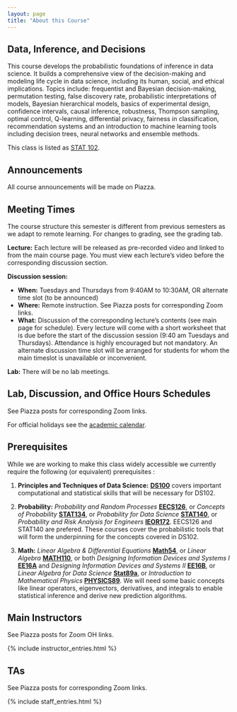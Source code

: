 ```yaml
---
layout: page
title: "About this Course"
---
```


<!-- # DS102: Data, Inference, and Decisions -->
## Data, Inference, and Decisions

This course develops the probabilistic foundations of inference in data science. It builds a comprehensive view of the decision-making and modeling life cycle in data science, including its human, social, and ethical implications. Topics include: frequentist and Bayesian decision-making, permutation testing, false discovery rate, probabilistic interpretations of models, Bayesian hierarchical models, basics of experimental design, confidence intervals, causal inference, robustness, Thompson sampling, optimal control, Q-learning, differential privacy, fairness in classification, recommendation systems and an introduction to machine learning tools including decision trees, neural networks and ensemble methods.

This class is listed as [STAT 102](https://classes.berkeley.edu/content/2021-spring-stat-c102-001-lec-001).


## Announcements

All course announcements will be made on Piazza.


## Meeting Times

The course structure this semester is different from previous semesters as we adapt to remote learning. For changes to grading, see the grading tab.

**Lecture:** Each lecture will be released as pre-recorded video and linked to from the main course page. You must view each lecture’s video before the corresponding discussion section.

**Discussion session:**

* **When:** Tuesdays and Thursdays from 9:40AM to 10:30AM, OR alternate time slot (to be announced)
* **Where:** Remote instruction. See Piazza posts for corresponding Zoom links.
* **What:** Discussion of the corresponding lecture’s contents (see main page for schedule). Every lecture will come with a short worksheet that is due before the start of the discussion session (9:40 am Tuesdays and Thursdays). Attendance is highly encouraged but not mandatory. An alternate discussion time slot will be arranged for students for whom the main timeslot is unavailable or inconvenient.

**Lab:** There will be no lab meetings.


<!-- **If you are requesting an extension for a HW or lab assignment (due to either DSP accommodations or other extenuating circumstances), please email any of the GSIs prior to the original deadline date.** Please avoid emailing the professors. -->

## Lab, Discussion, and Office Hours Schedules

See Piazza posts for corresponding Zoom links.

<!-- <iframe src="https://calendar.google.com/calendar/embed?src=c_i6vcnkqpt1pl5rfp8dsqle1kus%40group.calendar.google.com&ctz=America%2FLos_Angeles" style="border: 0" width="800" height="600" frameborder="0" scrolling="no"></iframe> -->

<!-- <iframe src="https://calendar.google.com/calendar/embed?showTitle=0&amp;showPrint=0&amp;showCalendars=0&amp;showTz=0&amp;mode=WEEK&amp;height=600&amp;wkst=1&amp;bgcolor=%23FFFFFF&amp;src=berkeley.edu_j925o99uns4c0dmr73rief7274%40group.calendar.google.com&amp;src=berkeley.edu_9orffahki30fjqmfpuulengrk0@group.calendar.google.com&amp;color=%23BE6D00&amp;ctz=America%2FLos_Angeles" style="border: 0" width="800" height="600" frameborder="0" scrolling="no"></iframe> -->

For official holidays see the [academic calendar](https://registrar.berkeley.edu/calendar).


## Prerequisites

While we are working to make this class widely accessible we currently require the following (or equivalent) prerequisites :

1. **Principles and Techniques of Data Science:** [**DS100**](http://ds100.org) covers important computational and statistical skills that will be necessary for DS102.


1. **Probability:** *Probability and Random Processes* [**EECS126**](https://inst.eecs.berkeley.edu/~ee126), or *Concepts of Probability* [**STAT134**](http://www.stat134.org/), or *Probability for Data Science* [**STAT140**](http://prob140.org/about/), or *Probability and Risk Analysis for Engineers* [**IEOR172**](https://tbp.berkeley.edu/syllabi/484/download/). EECS126 and STAT140 are prefered. These courses cover the probabilistic tools that will form the underpinning for the concepts covered in DS102.

1. **Math:** *Linear Algebra & Differential Equations* [**Math54**](https://math.berkeley.edu/~nikhil/courses/54.f18/), or *Linear Algebra* [**MATH110**](https://math.berkeley.edu/~mcivor/math110su13/), or both *Designing Information Devices and Systems I* [**EE16A**](http://inst.eecs.berkeley.edu/~ee16a/sp19/) and *Designing Information Devices and Systems II* [**EE16B**](https://inst.eecs.berkeley.edu/~ee16b/), or *Linear Algebra for Data Science* [**Stat89a**](https://www.stat.berkeley.edu/~mmahoney/s18-lads/), or *Introduction to Mathematical Physics* [**PHYSICS89**](https://imgur.com/a/TKzcK1Z). We will need some basic concepts like linear operators, eigenvectors, derivatives, and integrals to enable statistical inference and derive new prediction algorithms.



## Main Instructors

See Piazza posts for Zoom OH links.

{% include instructor_entries.html %}


## TAs

See Piazza posts for corresponding Zoom links.

{% include staff_entries.html %}